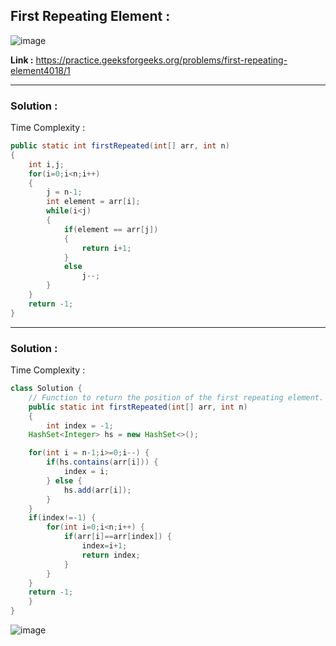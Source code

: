 ## First Repeating Element :

![image](https://user-images.githubusercontent.com/23376002/179452052-b761355e-e9c6-4d01-a62c-577d9f459a28.png)


**Link :** https://practice.geeksforgeeks.org/problems/first-repeating-element4018/1


-------------------------------------------------------------------------------------------------------------------------------------------------------


### Solution :

Time Complexity :


```java
public static int firstRepeated(int[] arr, int n) 
{
    int i,j;
    for(i=0;i<n;i++)
    {
        j = n-1;
        int element = arr[i];
        while(i<j)
        {
            if(element == arr[j])
            {
                return i+1;
            }
            else
                j--;
        }
    }
    return -1;
}

```

-------------------------------------------------------------------------------------------------------------------------------------------------------


### Solution :

Time Complexity :


```java
class Solution {
    // Function to return the position of the first repeating element.
    public static int firstRepeated(int[] arr, int n) 
    {
        int index = -1;
	HashSet<Integer> hs = new HashSet<>();

	for(int i = n-1;i>=0;i--) {
		if(hs.contains(arr[i])) {
			index = i;
		} else {
			hs.add(arr[i]);
		}
	}
	if(index!=-1) {
		for(int i=0;i<n;i++) {
			if(arr[i]==arr[index]) {
				index=i+1;
				return index;
			}
		}
	}
	return -1;
    }
}

```

![image](https://user-images.githubusercontent.com/23376002/227760041-a1f00678-d8ca-4d8a-9c4e-e6091b865d04.png)



